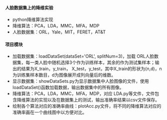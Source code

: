 #### 人脸数据集上的降维实验
* python降维算法实现
* 降维算法：PCA，LDA，MMC，MFA，MDP
* 人脸数据集：ORL，Yale，MIT，FERET，AT&T

#### 项目模块
* 加载数据集：loadDataSet(dataSet='ORL', splitNum=3)，加载 ORL人脸数据集，每一类人脸中随机选择3个作为训练样本，其余的作为测试集样本；输出的结果为X_train，y_train， X_test，y_test，其中X_train的形状为(n,d)，n为训练集样本数目，d为图像展开成列向量后的维数。
* 显示数据集：showDataSets.py为显示数据集中人脸图像的文件，使用loadDataSet()函数加载数据，输出数据集中的所有图像。
* 降维算法：PCA，LDA，MMC，MFA，MDP，对应 LDA.py等文件，文件包含降维算法的实现以及在数据集上的测试，输出准确率结果以csv文件保存。
* 绘制各个算法对应的准确率曲线：plotAcc.py文件，将不同的降维算法对应的准确率画在一个曲线图中以方便对比。

